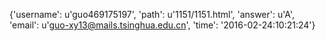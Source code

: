 {'username': u'guo469175197', 'path': u'1151/1151.html', 'answer': u'A', 'email': u'guo-xy13@mails.tsinghua.edu.cn', 'time': '2016-02-24:10:21:24'}